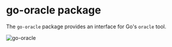 # go-oracle package

The `go-oracle` package provides an interface for Go's `oracle` tool.

![go-oracle](https://raw.github.com/rubyist/go-oracle/master/docs/go-oracle.gif)

